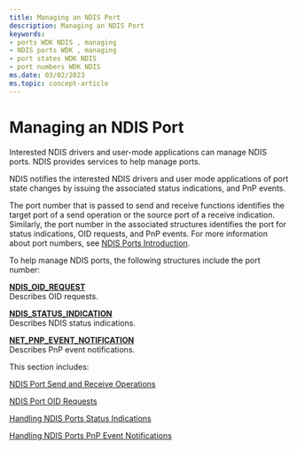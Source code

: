 ```yaml
---
title: Managing an NDIS Port
description: Managing an NDIS Port
keywords:
- ports WDK NDIS , managing
- NDIS ports WDK , managing
- port states WDK NDIS
- port numbers WDK NDIS
ms.date: 03/02/2023
ms.topic: concept-article
---
```


# Managing an NDIS Port





Interested NDIS drivers and user-mode applications can manage NDIS ports. NDIS provides services to help manage ports.

NDIS notifies the interested NDIS drivers and user mode applications of port state changes by issuing the associated status indications, and PnP events.

The port number that is passed to send and receive functions identifies the target port of a send operation or the source port of a receive indication. Similarly, the port number in the associated structures identifies the port for status indications, OID requests, and PnP events. For more information about port numbers, see [NDIS Ports Introduction](overview-of-ndis-ports.md).

To help manage NDIS ports, the following structures include the port number:

<a href="" id="ndis-oid-request"></a>[**NDIS\_OID\_REQUEST**](/windows-hardware/drivers/ddi/oidrequest/ns-oidrequest-ndis_oid_request)  
Describes OID requests.

<a href="" id="ndis-status-indication"></a>[**NDIS\_STATUS\_INDICATION**](/windows-hardware/drivers/ddi/ndis/ns-ndis-_ndis_status_indication)  
Describes NDIS status indications.

<a href="" id="net-pnp-event-notification"></a>[**NET\_PNP\_EVENT\_NOTIFICATION**](/windows-hardware/drivers/ddi/ndis/ns-ndis-_net_pnp_event_notification)  
Describes PnP event notifications.

This section includes:

[NDIS Port Send and Receive Operations](ndis-port-send-and-receive-operations.md)

[NDIS Port OID Requests](ndis-port-oid-requests.md)

[Handling NDIS Ports Status Indications](handling-ndis-ports-status-indications.md)

[Handling NDIS Ports PnP Event Notifications](handling-ndis-ports-pnp-event-notifications.md)

 

